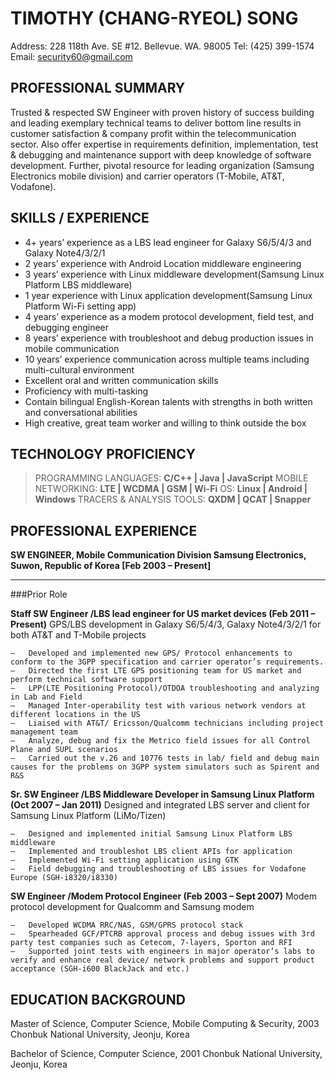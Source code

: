 # TIMOTHY (CHANG-RYEOL) SONG
Address: 228 118th Ave. SE #12. Bellevue. WA. 98005
Tel: (425) 399-1574
Email: security60@gmail.com


## PROFESSIONAL SUMMARY
Trusted & respected SW Engineer with proven history of success building and leading exemplary technical teams to deliver bottom line results in customer satisfaction & company profit within the telecommunication sector. Also offer expertise in requirements definition, implementation, test & debugging and maintenance support with deep knowledge of software development. Further, pivotal resource for leading organization (Samsung Electronics mobile division) and carrier operators (T-Mobile, AT&T, Vodafone).


## SKILLS / EXPERIENCE
- 4+ years’ experience as a LBS lead engineer for Galaxy S6/5/4/3 and Galaxy Note4/3/2/1
- 2 years’ experience with Android Location middleware engineering
- 3 years’ experience with Linux middleware development(Samsung Linux Platform LBS middleware)
- 1 year experience with Linux application development(Samsung Linux Platform Wi-Fi setting app)
- 4 years’ experience as a modem protocol development, field test, and debugging engineer
- 8 years’ experience with troubleshoot and debug production issues in mobile communication
- 10 years’ experience communication across multiple teams including multi-cultural environment
- Excellent oral and written communication skills
- Proficiency with multi-tasking
- Contain bilingual English-Korean talents with strengths in both written and conversational abilities
- High creative, great team worker and willing to think outside the box

## TECHNOLOGY PROFICIENCY
> PROGRAMMING LANGUAGES: **C/C++ | Java | JavaScript**
> MOBILE NETWORKING: **LTE | WCDMA | GSM | Wi-Fi**
> OS: **Linux | Android | Windows**
> TRACERS & ANALYSIS TOOLS: **QXDM | QCAT | Snapper**

## PROFESSIONAL EXPERIENCE
**SW ENGINEER, Mobile Communication Division
Samsung Electronics, Suwon, Republic of Korea
[Feb 2003 – Present]**
***
###Prior Role

**Staff SW Engineer /LBS lead engineer for US market devices (Feb 2011 – Present)**
GPS/LBS development in Galaxy S6/5/4/3, Galaxy Note4/3/2/1 for both AT&T and T-Mobile projects
```
―	Developed and implemented new GPS/ Protocol enhancements to conform to the 3GPP specification and carrier operator’s requirements.
―	Directed the first LTE GPS positioning team for US market and perform technical software support
―	LPP(LTE Positioning Protocol)/OTDOA troubleshooting and analyzing in Lab and Field 
―	Managed Inter-operability test with various network vendors at different locations in the US
―	Liaised with AT&T/ Ericsson/Qualcomm technicians including project management team
―	Analyze, debug and fix the Metrico field issues for all Control Plane and SUPL scenarios
―	Carried out the v.26 and 10776 tests in lab/ field and debug main causes for the problems on 3GPP system simulators such as Spirent and R&S
```

**Sr. SW Engineer /LBS Middleware Developer in Samsung Linux Platform (Oct 2007 – Jan 2011)**
Designed and integrated LBS server and client for Samsung Linux Platform (LiMo/Tizen)
```
―	Designed and implemented initial Samsung Linux Platform LBS middleware
―	Implemented and troubleshot LBS client APIs for application
―	Implemented Wi-Fi setting application using GTK
―	Field debugging and troubleshooting of LBS issues for Vodafone Europe (SGH-i8320/i8330)
```

**SW Engineer /Modem Protocol Engineer (Feb 2003 – Sept 2007)**
Modem protocol development for Qualcomm and Samsung modem
```
―	Developed WCDMA RRC/NAS, GSM/GPRS protocol stack
―	Spearheaded GCF/PTCRB approval process and debug issues with 3rd party test companies such as Cetecom, 7-layers, Sporton and RFI
―	Supported joint tests with engineers in major operator’s labs to verify and enhance real device/ network problems and support product acceptance (SGH-i600 BlackJack and etc.)
```
## EDUCATION BACKGROUND
Master of Science, Computer Science, Mobile Computing & Security, 2003
Chonbuk National University, Jeonju, Korea

Bachelor of Science, Computer Science, 2001
Chonbuk National University, Jeonju, Korea
